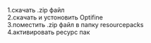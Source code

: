 1.скачать .zip файл                    
2.скачать и устоновить Optifine                    
3.поместить .zip файл в папку resourcepacks                    
4.активировать ресурс пак                    
